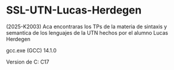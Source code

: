 # SSL-UTN-Lucas-Herdegen
(2025-K2003) Aca encontraras los TPs de la materia de sintaxis y semantica de los lenguajes de la UTN hechos por el alumno Lucas Herdegen

gcc.exe (GCC) 14.1.0

Version de C: C17